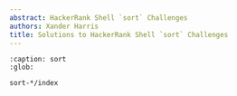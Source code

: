 ```yaml
---
abstract: HackerRank Shell `sort` Challenges
authors: Xander Harris
title: Solutions to HackerRank Shell `sort` Challenges
---
```


```{toctree}
:caption: sort
:glob:

sort-*/index
```

```{index} shell; sort
```

```{sectionauthor} Xander Harris <xandertheharris@gmail.com>
```
